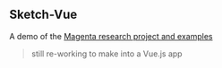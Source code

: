 ## Sketch-Vue

A demo of the [Magenta research project and examples](https://magenta.tensorflow.org)

> still re-working to make into a Vue.js app
